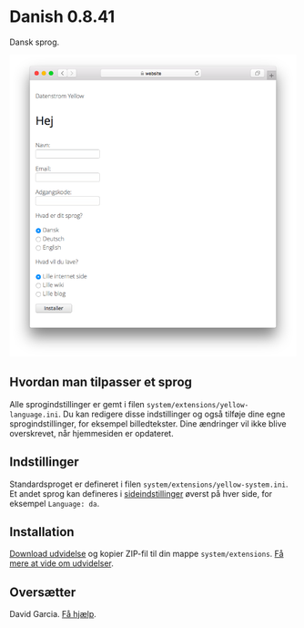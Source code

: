 # Danish 0.8.41

Dansk sprog.

<p align="center"><img src="danish-screenshot.png?raw=true" alt="Skærmbillede"></p>

## Hvordan man tilpasser et sprog

Alle sprogindstillinger er gemt i filen `system/extensions/yellow-language.ini`. Du kan redigere disse indstillinger og også tilføje dine egne sprogindstillinger, for eksempel billedtekster. Dine ændringer vil ikke blive overskrevet, når hjemmesiden er opdateret.

## Indstillinger

Standardsproget er defineret i filen `system/extensions/yellow-system.ini`. Et andet sprog kan defineres i [sideindstillinger](https://github.com/annaesvensson/yellow-core#settings-page) øverst på hver side, for eksempel `Language: da`.

## Installation

[Download udvidelse](https://github.com/datenstrom/yellow-extensions/raw/main/downloads/danish.zip) og kopier ZIP-fil til din mappe `system/extensions`. [Få mere at vide om udvidelser](https://github.com/annaesvensson/yellow-update).

## Oversætter

David Garcia. [Få hjælp](https://datenstrom.se/yellow/help/).
